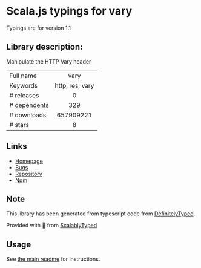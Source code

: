
# Scala.js typings for vary

Typings are for version 1.1

## Library description:
Manipulate the HTTP Vary header

|                    |                 |
| ------------------ | :-------------: |
| Full name          | vary |
| Keywords           | http, res, vary |
| # releases         | 0 |
| # dependents       | 329 |
| # downloads        | 657909221 |
| # stars            | 8 |

## Links
- [Homepage](https://github.com/jshttp/vary#readme)
- [Bugs](https://github.com/jshttp/vary/issues)
- [Repository](https://github.com/jshttp/vary)
- [Npm](https://www.npmjs.com/package/vary)
    


## Note
This library has been generated from typescript code from [DefinitelyTyped](https://definitelytyped.org).

Provided with :purple_heart: from [ScalablyTyped](https://github.com/oyvindberg/ScalablyTyped)

## Usage
See [the main readme](../../readme.md) for instructions.


